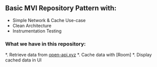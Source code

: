 

## Basic MVI Repository Pattern with:
 * Simple Network & Cache Use-case
 * Clean Architecture
 * Instrumentation Testing

### What we have in this repository:
*. Retrieve data from [open-api.xyz](https://open-api.xyz/placeholder/blogs)
*. Cache data with [Room]
*. Display cached data in UI





